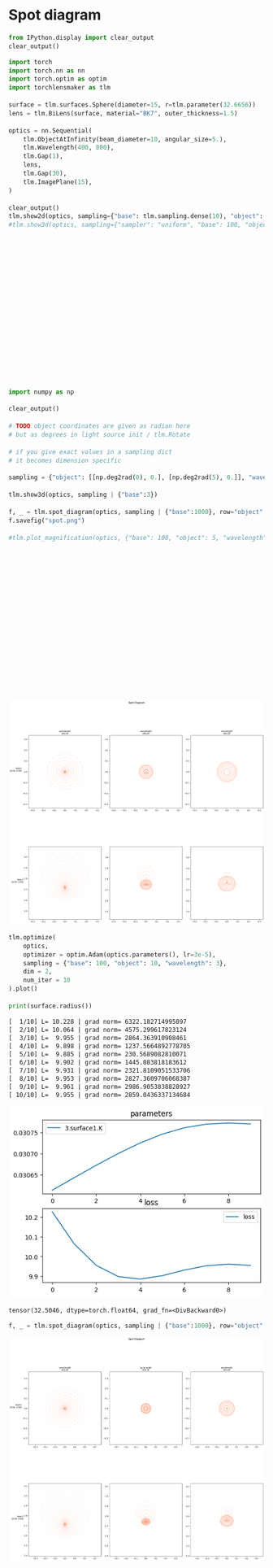 # Spot diagram


```python
from IPython.display import clear_output
clear_output()
```


```python
import torch
import torch.nn as nn
import torch.optim as optim
import torchlensmaker as tlm

surface = tlm.surfaces.Sphere(diameter=15, r=tlm.parameter(32.6656))
lens = tlm.BiLens(surface, material="BK7", outer_thickness=1.5)

optics = nn.Sequential(
    tlm.ObjectAtInfinity(beam_diameter=10, angular_size=5.),
    tlm.Wavelength(400, 800),
    tlm.Gap(1),
    lens,
    tlm.Gap(30),
    tlm.ImagePlane(15),
)

clear_output()
tlm.show2d(optics, sampling={"base": tlm.sampling.dense(10), "object": tlm.sampling.dense(3), "wavelength": 3})
#tlm.show3d(optics, sampling={"sampler": "uniform", "base": 100, "object": 5}, end=100)
```


<div data-jp-suppress-context-menu id='tlmviewer-2f3a5958' class='tlmviewer' style='width: 100%; aspect-ratio: 16 / 9;'></div><script type='module'>async function importtlm() {
    try {
        return await import("/tlmviewer.js");
    } catch (error) {
        console.log("error", error);
        return await import("/files/test_notebooks/tlmviewer.js");
    }
}

const module = await importtlm();
const tlmviewer = module.tlmviewer;

const data = '{"mode": "2D", "camera": "XY", "data": [{"type": "surfaces", "data": [{"matrix": [[1.0, 0.0, 1.0], [0.0, 1.0, 0.0], [0.0, 0.0, 1.0]], "samples": [[0.87265587, 7.50000572], [0.85519218, 7.42558718], [0.83790207, 7.3511281], [0.82078552, 7.27662849], [0.80384636, 7.20208931], [0.78707886, 7.12751055], [0.77048874, 7.05289316], [0.75407219, 6.97823715], [0.73782921, 6.90354252], [0.72176361, 6.82880974], [0.70586967, 6.75404024], [0.69015312, 6.67923403], [0.67461205, 6.60439825], [0.65924454, 6.5295186], [0.6440506, 6.45460367], [0.62903595, 6.37965298], [0.61419296, 6.30466747], [0.59952927, 6.22964716], [0.58503723, 6.15459347], [0.57072449, 6.07950544], [0.5565834, 6.00438452], [0.54262161, 5.92923021], [0.5288353, 5.85404396], [0.51522446, 5.77882528], [0.50178909, 5.70357513], [0.48853302, 5.62830162], [0.47545242, 5.55298948], [0.46254349, 5.47764635], [0.44981384, 5.40227413], [0.43725967, 5.32687235], [0.4248848, 5.25144053], [0.41268158, 5.17598057], [0.40066147, 5.100492], [0.38881302, 5.02497578], [0.37714386, 4.9494319], [0.36565018, 4.87386036], [0.35433197, 4.79826307], [0.34319305, 4.72263861], [0.33222961, 4.64698935], [0.32144165, 4.57131386], [0.31083298, 4.49562168], [0.30040359, 4.4198966], [0.29014969, 4.34414721], [0.28007507, 4.26837444], [0.27017212, 4.19257832], [0.26045227, 4.11675882], [0.25090408, 4.04091692], [0.241539, 3.96505308], [0.2323494, 3.88916731], [0.22333527, 3.81326056], [0.21450043, 3.73733282], [0.20584488, 3.66138434], [0.19736481, 3.58541608], [0.18906403, 3.50943589], [0.18094254, 3.43342876], [0.17299652, 3.3574028], [0.1652298, 3.28135848], [0.15763855, 3.20529604], [0.15022659, 3.12921619], [0.14299393, 3.05311918], [0.13594055, 2.97700524], [0.12906265, 2.90087533], [0.12236404, 2.82472944], [0.11584091, 2.74856806], [0.10949707, 2.67239165], [0.10333252, 2.59620047], [0.09734726, 2.52000308], [0.09154129, 2.443784], [0.0859108, 2.36755157], [0.08045959, 2.29130602], [0.07518768, 2.21504807], [0.07009125, 2.13877797], [0.06517792, 2.06249619], [0.06044006, 1.98620296], [0.0558815, 1.909899], [0.05150223, 1.83358455], [0.04730225, 1.75725996], [0.04327774, 1.68092597], [0.03943253, 1.60458267], [0.03577042, 1.5282383], [0.03227997, 1.45187783], [0.02897263, 1.37550938], [0.02584457, 1.29913342], [0.022892, 1.22275031], [0.02011871, 1.14636064], [0.01752853, 1.06996453], [0.01511383, 0.99356264], [0.01287842, 0.91715527], [0.0108223, 0.84074295], [0.00894165, 0.76432592], [0.00724411, 0.68790478], [0.00572586, 0.61147988], [0.00438309, 0.53505158], [0.0032196, 0.45862818], [0.00223541, 0.38219443], [0.00143051, 0.30575863], [0.0008049, 0.22932117], [0.00035858, 0.15288243], [8.774e-05, 0.07644285], [0.0, -2.86e-06], [8.774e-05, -0.07644285], [0.00035858, -0.15288243], [0.0008049, -0.22932117], [0.00143051, -0.30575863], [0.00223541, -0.38219443], [0.0032196, -0.45862818], [0.00438309, -0.53505158], [0.00572586, -0.61147988], [0.00724411, -0.68790478], [0.00894165, -0.76432592], [0.0108223, -0.84074295], [0.01287842, -0.91715527], [0.01511383, -0.99356264], [0.01752853, -1.06996453], [0.02011871, -1.14636064], [0.022892, -1.22275031], [0.02584457, -1.29913342], [0.02897263, -1.37550938], [0.03227997, -1.45187783], [0.03577042, -1.5282383], [0.03943253, -1.60458267], [0.04327774, -1.68092597], [0.04730225, -1.75725996], [0.05150223, -1.83358455], [0.0558815, -1.909899], [0.06044006, -1.98620296], [0.06517792, -2.06249619], [0.07009125, -2.13877797], [0.07518768, -2.21504807], [0.08045959, -2.29130602], [0.0859108, -2.36755157], [0.09154129, -2.443784], [0.09734726, -2.52000308], [0.10333252, -2.59620047], [0.10949707, -2.67239165], [0.11584091, -2.74856806], [0.12236404, -2.82472944], [0.12906265, -2.90087533], [0.13594055, -2.97700524], [0.14299393, -3.05311918], [0.15022659, -3.12921619], [0.15763855, -3.20529604], [0.1652298, -3.28135848], [0.17299652, -3.3574028], [0.18094254, -3.43342876], [0.18906403, -3.50943589], [0.19736481, -3.58541608], [0.20584488, -3.66138434], [0.21450043, -3.73733282], [0.22333527, -3.81326056], [0.2323494, -3.88916731], [0.241539, -3.96505308], [0.25090408, -4.04091692], [0.26045227, -4.11675882], [0.27017212, -4.19257832], [0.28007507, -4.26837444], [0.29014969, -4.34414721], [0.30040359, -4.4198966], [0.31083298, -4.49562168], [0.32144165, -4.57131386], [0.33222961, -4.64698935], [0.34319305, -4.72263861], [0.35433197, -4.79826307], [0.36565018, -4.87386036], [0.37714386, -4.9494319], [0.38881302, -5.02497578], [0.40066147, -5.100492], [0.41268158, -5.17598057], [0.4248848, -5.25144053], [0.43725967, -5.32687235], [0.44981384, -5.40227413], [0.46254349, -5.47764635], [0.47545242, -5.55298948], [0.48853302, -5.62830162], [0.50178909, -5.70357513], [0.51522446, -5.77882528], [0.5288353, -5.85404396], [0.54262161, -5.92923021], [0.5565834, -6.00438452], [0.57072449, -6.07950544], [0.58503723, -6.15459347], [0.59952927, -6.22964716], [0.61419296, -6.30466747], [0.62903595, -6.37965298], [0.6440506, -6.45460367], [0.65924454, -6.5295186], [0.67461205, -6.60439825], [0.69015312, -6.67923403], [0.70586967, -6.75404024], [0.72176361, -6.82880974], [0.73782921, -6.90354252], [0.75407219, -6.97823715], [0.77048874, -7.05289316], [0.78707886, -7.12751055], [0.80384636, -7.20208931], [0.82078552, -7.27662849], [0.83790207, -7.3511281], [0.85519218, -7.42558718], [0.87265587, -7.50000572]]}]}, {"type": "surfaces", "data": [{"matrix": [[-1.0, 0.0, 4.24530775], [0.0, -1.0, 0.0], [0.0, 0.0, 1.0]], "samples": [[0.87265587, 7.50000572], [0.85519218, 7.42558718], [0.83790207, 7.3511281], [0.82078552, 7.27662849], [0.80384636, 7.20208931], [0.78707886, 7.12751055], [0.77048874, 7.05289316], [0.75407219, 6.97823715], [0.73782921, 6.90354252], [0.72176361, 6.82880974], [0.70586967, 6.75404024], [0.69015312, 6.67923403], [0.67461205, 6.60439825], [0.65924454, 6.5295186], [0.6440506, 6.45460367], [0.62903595, 6.37965298], [0.61419296, 6.30466747], [0.59952927, 6.22964716], [0.58503723, 6.15459347], [0.57072449, 6.07950544], [0.5565834, 6.00438452], [0.54262161, 5.92923021], [0.5288353, 5.85404396], [0.51522446, 5.77882528], [0.50178909, 5.70357513], [0.48853302, 5.62830162], [0.47545242, 5.55298948], [0.46254349, 5.47764635], [0.44981384, 5.40227413], [0.43725967, 5.32687235], [0.4248848, 5.25144053], [0.41268158, 5.17598057], [0.40066147, 5.100492], [0.38881302, 5.02497578], [0.37714386, 4.9494319], [0.36565018, 4.87386036], [0.35433197, 4.79826307], [0.34319305, 4.72263861], [0.33222961, 4.64698935], [0.32144165, 4.57131386], [0.31083298, 4.49562168], [0.30040359, 4.4198966], [0.29014969, 4.34414721], [0.28007507, 4.26837444], [0.27017212, 4.19257832], [0.26045227, 4.11675882], [0.25090408, 4.04091692], [0.241539, 3.96505308], [0.2323494, 3.88916731], [0.22333527, 3.81326056], [0.21450043, 3.73733282], [0.20584488, 3.66138434], [0.19736481, 3.58541608], [0.18906403, 3.50943589], [0.18094254, 3.43342876], [0.17299652, 3.3574028], [0.1652298, 3.28135848], [0.15763855, 3.20529604], [0.15022659, 3.12921619], [0.14299393, 3.05311918], [0.13594055, 2.97700524], [0.12906265, 2.90087533], [0.12236404, 2.82472944], [0.11584091, 2.74856806], [0.10949707, 2.67239165], [0.10333252, 2.59620047], [0.09734726, 2.52000308], [0.09154129, 2.443784], [0.0859108, 2.36755157], [0.08045959, 2.29130602], [0.07518768, 2.21504807], [0.07009125, 2.13877797], [0.06517792, 2.06249619], [0.06044006, 1.98620296], [0.0558815, 1.909899], [0.05150223, 1.83358455], [0.04730225, 1.75725996], [0.04327774, 1.68092597], [0.03943253, 1.60458267], [0.03577042, 1.5282383], [0.03227997, 1.45187783], [0.02897263, 1.37550938], [0.02584457, 1.29913342], [0.022892, 1.22275031], [0.02011871, 1.14636064], [0.01752853, 1.06996453], [0.01511383, 0.99356264], [0.01287842, 0.91715527], [0.0108223, 0.84074295], [0.00894165, 0.76432592], [0.00724411, 0.68790478], [0.00572586, 0.61147988], [0.00438309, 0.53505158], [0.0032196, 0.45862818], [0.00223541, 0.38219443], [0.00143051, 0.30575863], [0.0008049, 0.22932117], [0.00035858, 0.15288243], [8.774e-05, 0.07644285], [0.0, -2.86e-06], [8.774e-05, -0.07644285], [0.00035858, -0.15288243], [0.0008049, -0.22932117], [0.00143051, -0.30575863], [0.00223541, -0.38219443], [0.0032196, -0.45862818], [0.00438309, -0.53505158], [0.00572586, -0.61147988], [0.00724411, -0.68790478], [0.00894165, -0.76432592], [0.0108223, -0.84074295], [0.01287842, -0.91715527], [0.01511383, -0.99356264], [0.01752853, -1.06996453], [0.02011871, -1.14636064], [0.022892, -1.22275031], [0.02584457, -1.29913342], [0.02897263, -1.37550938], [0.03227997, -1.45187783], [0.03577042, -1.5282383], [0.03943253, -1.60458267], [0.04327774, -1.68092597], [0.04730225, -1.75725996], [0.05150223, -1.83358455], [0.0558815, -1.909899], [0.06044006, -1.98620296], [0.06517792, -2.06249619], [0.07009125, -2.13877797], [0.07518768, -2.21504807], [0.08045959, -2.29130602], [0.0859108, -2.36755157], [0.09154129, -2.443784], [0.09734726, -2.52000308], [0.10333252, -2.59620047], [0.10949707, -2.67239165], [0.11584091, -2.74856806], [0.12236404, -2.82472944], [0.12906265, -2.90087533], [0.13594055, -2.97700524], [0.14299393, -3.05311918], [0.15022659, -3.12921619], [0.15763855, -3.20529604], [0.1652298, -3.28135848], [0.17299652, -3.3574028], [0.18094254, -3.43342876], [0.18906403, -3.50943589], [0.19736481, -3.58541608], [0.20584488, -3.66138434], [0.21450043, -3.73733282], [0.22333527, -3.81326056], [0.2323494, -3.88916731], [0.241539, -3.96505308], [0.25090408, -4.04091692], [0.26045227, -4.11675882], [0.27017212, -4.19257832], [0.28007507, -4.26837444], [0.29014969, -4.34414721], [0.30040359, -4.4198966], [0.31083298, -4.49562168], [0.32144165, -4.57131386], [0.33222961, -4.64698935], [0.34319305, -4.72263861], [0.35433197, -4.79826307], [0.36565018, -4.87386036], [0.37714386, -4.9494319], [0.38881302, -5.02497578], [0.40066147, -5.100492], [0.41268158, -5.17598057], [0.4248848, -5.25144053], [0.43725967, -5.32687235], [0.44981384, -5.40227413], [0.46254349, -5.47764635], [0.47545242, -5.55298948], [0.48853302, -5.62830162], [0.50178909, -5.70357513], [0.51522446, -5.77882528], [0.5288353, -5.85404396], [0.54262161, -5.92923021], [0.5565834, -6.00438452], [0.57072449, -6.07950544], [0.58503723, -6.15459347], [0.59952927, -6.22964716], [0.61419296, -6.30466747], [0.62903595, -6.37965298], [0.6440506, -6.45460367], [0.65924454, -6.5295186], [0.67461205, -6.60439825], [0.69015312, -6.67923403], [0.70586967, -6.75404024], [0.72176361, -6.82880974], [0.73782921, -6.90354252], [0.75407219, -6.97823715], [0.77048874, -7.05289316], [0.78707886, -7.12751055], [0.80384636, -7.20208931], [0.82078552, -7.27662849], [0.83790207, -7.3511281], [0.85519218, -7.42558718], [0.87265587, -7.50000572]]}]}, {"type": "surfaces", "data": [{"matrix": [[1.0, 0.0, 34.24530775], [0.0, 1.0, 0.0], [0.0, 0.0, 1.0]], "samples": [[0.0, -7.5], [0.0, -7.4242425], [0.0, -7.34848499], [0.0, -7.27272749], [0.0, -7.19696951], [0.0, -7.12121201], [0.0, -7.0454545], [0.0, -6.969697], [0.0, -6.8939395], [0.0, -6.81818199], [0.0, -6.74242401], [0.0, -6.66666651], [0.0, -6.590909], [0.0, -6.5151515], [0.0, -6.439394], [0.0, -6.36363649], [0.0, -6.28787899], [0.0, -6.21212101], [0.0, -6.13636351], [0.0, -6.060606], [0.0, -5.9848485], [0.0, -5.909091], [0.0, -5.83333349], [0.0, -5.75757551], [0.0, -5.68181801], [0.0, -5.6060605], [0.0, -5.530303], [0.0, -5.4545455], [0.0, -5.37878799], [0.0, -5.30303001], [0.0, -5.22727251], [0.0, -5.15151501], [0.0, -5.0757575], [0.0, -5.0], [0.0, -4.9242425], [0.0, -4.84848499], [0.0, -4.77272701], [0.0, -4.69696951], [0.0, -4.62121201], [0.0, -4.5454545], [0.0, -4.469697], [0.0, -4.3939395], [0.0, -4.31818151], [0.0, -4.24242401], [0.0, -4.16666651], [0.0, -4.090909], [0.0, -4.0151515], [0.0, -3.93939376], [0.0, -3.86363626], [0.0, -3.78787875], [0.0, -3.71212125], [0.0, -3.63636374], [0.0, -3.56060624], [0.0, -3.4848485], [0.0, -3.409091], [0.0, -3.33333349], [0.0, -3.25757575], [0.0, -3.18181825], [0.0, -3.10606074], [0.0, -3.030303], [0.0, -2.9545455], [0.0, -2.87878799], [0.0, -2.80303049], [0.0, -2.72727275], [0.0, -2.65151525], [0.0, -2.57575774], [0.0, -2.5], [0.0, -2.4242425], [0.0, -2.34848499], [0.0, -2.27272725], [0.0, -2.19696975], [0.0, -2.12121224], [0.0, -2.0454545], [0.0, -1.969697], [0.0, -1.8939395], [0.0, -1.81818187], [0.0, -1.74242425], [0.0, -1.66666675], [0.0, -1.59090912], [0.0, -1.5151515], [0.0, -1.439394], [0.0, -1.36363637], [0.0, -1.28787887], [0.0, -1.21212125], [0.0, -1.13636363], [0.0, -1.06060612], [0.0, -0.9848485], [0.0, -0.90909094], [0.0, -0.83333337], [0.0, -0.75757575], [0.0, -0.68181819], [0.0, -0.60606062], [0.0, -0.53030306], [0.0, -0.45454547], [0.0, -0.37878788], [0.0, -0.30303031], [0.0, -0.22727273], [0.0, -0.15151516], [0.0, -0.07575758], [0.0, 0.0], [0.0, 0.07575758], [0.0, 0.15151516], [0.0, 0.22727273], [0.0, 0.30303031], [0.0, 0.37878788], [0.0, 0.45454547], [0.0, 0.53030306], [0.0, 0.60606062], [0.0, 0.68181819], [0.0, 0.75757575], [0.0, 0.83333337], [0.0, 0.90909094], [0.0, 0.9848485], [0.0, 1.06060612], [0.0, 1.13636363], [0.0, 1.21212125], [0.0, 1.28787887], [0.0, 1.36363637], [0.0, 1.439394], [0.0, 1.5151515], [0.0, 1.59090912], [0.0, 1.66666675], [0.0, 1.74242425], [0.0, 1.81818187], [0.0, 1.8939395], [0.0, 1.969697], [0.0, 2.0454545], [0.0, 2.12121224], [0.0, 2.19696975], [0.0, 2.27272725], [0.0, 2.34848499], [0.0, 2.4242425], [0.0, 2.5], [0.0, 2.57575774], [0.0, 2.65151525], [0.0, 2.72727275], [0.0, 2.80303049], [0.0, 2.87878799], [0.0, 2.9545455], [0.0, 3.030303], [0.0, 3.10606074], [0.0, 3.18181825], [0.0, 3.25757575], [0.0, 3.33333349], [0.0, 3.409091], [0.0, 3.4848485], [0.0, 3.56060624], [0.0, 3.63636374], [0.0, 3.71212125], [0.0, 3.78787875], [0.0, 3.86363626], [0.0, 3.93939376], [0.0, 4.0151515], [0.0, 4.090909], [0.0, 4.16666651], [0.0, 4.24242401], [0.0, 4.31818151], [0.0, 4.3939395], [0.0, 4.469697], [0.0, 4.5454545], [0.0, 4.62121201], [0.0, 4.69696951], [0.0, 4.77272701], [0.0, 4.84848499], [0.0, 4.9242425], [0.0, 5.0], [0.0, 5.0757575], [0.0, 5.15151501], [0.0, 5.22727251], [0.0, 5.30303001], [0.0, 5.37878799], [0.0, 5.4545455], [0.0, 5.530303], [0.0, 5.6060605], [0.0, 5.68181801], [0.0, 5.75757551], [0.0, 5.83333349], [0.0, 5.909091], [0.0, 5.9848485], [0.0, 6.060606], [0.0, 6.13636351], [0.0, 6.21212101], [0.0, 6.28787899], [0.0, 6.36363649], [0.0, 6.439394], [0.0, 6.5151515], [0.0, 6.590909], [0.0, 6.66666651], [0.0, 6.74242401], [0.0, 6.81818199], [0.0, 6.8939395], [0.0, 6.969697], [0.0, 7.0454545], [0.0, 7.12121201], [0.0, 7.19696951], [0.0, 7.27272749], [0.0, 7.34848499], [0.0, 7.4242425], [0.0, 7.5]]}]}, {"type": "rays", "points": [[0.0, -5.0, 1.39442248, -5.0608818], [0.0, -5.0, 1.39442248, -5.0608818], [0.0, -5.0, 1.39442248, -5.0608818], [0.0, -5.0, 1.3849336, -5.0], [0.0, -5.0, 1.3849336, -5.0], [0.0, -5.0, 1.3849336, -5.0], [0.0, -5.0, 1.37568743, -4.93993619], [0.0, -5.0, 1.37568743, -4.93993619], [0.0, -5.0, 1.37568743, -4.93993619], [0.0, -3.88888889, 1.23884643, -3.94297809], [0.0, -3.88888889, 1.23884643, -3.94297809], [0.0, -3.88888889, 1.23884643, -3.94297809], [0.0, -3.88888889, 1.23231514, -3.88888889], [0.0, -3.88888889, 1.23231514, -3.88888889], [0.0, -3.88888889, 1.23231514, -3.88888889], [0.0, -3.88888889, 1.22594197, -3.83536311], [0.0, -3.88888889, 1.22594197, -3.83536311], [0.0, -3.88888889, 1.22594197, -3.83536311], [0.0, -2.77777778, 1.12254103, -2.82678898], [0.0, -2.77777778, 1.12254103, -2.82678898], [0.0, -2.77777778, 1.12254103, -2.82678898], [0.0, -2.77777778, 1.11832094, -2.77777778], [0.0, -2.77777778, 1.11832094, -2.77777778], [0.0, -2.77777778, 1.11832094, -2.77777778], [0.0, -2.77777778, 1.11420571, -2.72913051], [0.0, -2.77777778, 1.11420571, -2.72913051], [0.0, -2.77777778, 1.11420571, -2.72913051], [0.0, -1.66666667, 1.04490884, -1.71228837], [0.0, -1.66666667, 1.04490884, -1.71228837], [0.0, -1.66666667, 1.04490884, -1.71228837], [0.0, -1.66666667, 1.0425461, -1.66666667], [0.0, -1.66666667, 1.0425461, -1.66666667], [0.0, -1.66666667, 1.0425461, -1.66666667], [0.0, -1.66666667, 1.04025743, -1.62124805], [0.0, -1.66666667, 1.04025743, -1.62124805], [0.0, -1.66666667, 1.04025743, -1.62124805], [0.0, -0.55555556, 1.00550087, -0.59945667], [0.0, -0.55555556, 1.00550087, -0.59945667], [0.0, -0.55555556, 1.00550087, -0.59945667], [0.0, -0.55555556, 1.00472461, -0.55555556], [0.0, -0.55555556, 1.00472461, -0.55555556], [0.0, -0.55555556, 1.00472461, -0.55555556], [0.0, -0.55555556, 1.00400839, -0.5117196], [0.0, -0.55555556, 1.00400839, -0.5117196], [0.0, -0.55555556, 1.00400839, -0.5117196], [0.0, 0.55555556, 1.00400839, 0.5117196], [0.0, 0.55555556, 1.00400839, 0.5117196], [0.0, 0.55555556, 1.00400839, 0.5117196], [0.0, 0.55555556, 1.00472461, 0.55555556], [0.0, 0.55555556, 1.00472461, 0.55555556], [0.0, 0.55555556, 1.00472461, 0.55555556], [0.0, 0.55555556, 1.00550087, 0.59945667], [0.0, 0.55555556, 1.00550087, 0.59945667], [0.0, 0.55555556, 1.00550087, 0.59945667], [0.0, 1.66666667, 1.04025743, 1.62124805], [0.0, 1.66666667, 1.04025743, 1.62124805], [0.0, 1.66666667, 1.04025743, 1.62124805], [0.0, 1.66666667, 1.0425461, 1.66666667], [0.0, 1.66666667, 1.0425461, 1.66666667], [0.0, 1.66666667, 1.0425461, 1.66666667], [0.0, 1.66666667, 1.04490884, 1.71228837], [0.0, 1.66666667, 1.04490884, 1.71228837], [0.0, 1.66666667, 1.04490884, 1.71228837], [0.0, 2.77777778, 1.11420571, 2.72913051], [0.0, 2.77777778, 1.11420571, 2.72913051], [0.0, 2.77777778, 1.11420571, 2.72913051], [0.0, 2.77777778, 1.11832094, 2.77777778], [0.0, 2.77777778, 1.11832094, 2.77777778], [0.0, 2.77777778, 1.11832094, 2.77777778], [0.0, 2.77777778, 1.12254103, 2.82678898], [0.0, 2.77777778, 1.12254103, 2.82678898], [0.0, 2.77777778, 1.12254103, 2.82678898], [0.0, 3.88888889, 1.22594197, 3.83536311], [0.0, 3.88888889, 1.22594197, 3.83536311], [0.0, 3.88888889, 1.22594197, 3.83536311], [0.0, 3.88888889, 1.23231514, 3.88888889], [0.0, 3.88888889, 1.23231514, 3.88888889], [0.0, 3.88888889, 1.23231514, 3.88888889], [0.0, 3.88888889, 1.23884643, 3.94297809], [0.0, 3.88888889, 1.23884643, 3.94297809], [0.0, 3.88888889, 1.23884643, 3.94297809], [0.0, 5.0, 1.37568743, 4.93993619], [0.0, 5.0, 1.37568743, 4.93993619], [0.0, 5.0, 1.37568743, 4.93993619], [0.0, 5.0, 1.3849336, 5.0], [0.0, 5.0, 1.3849336, 5.0], [0.0, 5.0, 1.3849336, 5.0], [0.0, 5.0, 1.39442248, 5.0608818], [0.0, 5.0, 1.39442248, 5.0608818], [0.0, 5.0, 1.39442248, 5.0608818]], "color": "#ffa724", "variables": {"base": [[-5.0], [-5.0], [-5.0], [-5.0], [-5.0], [-5.0], [-5.0], [-5.0], [-5.0], [-3.88888889], [-3.88888889], [-3.88888889], [-3.88888889], [-3.88888889], [-3.88888889], [-3.88888889], [-3.88888889], [-3.88888889], [-2.77777778], [-2.77777778], [-2.77777778], [-2.77777778], [-2.77777778], [-2.77777778], [-2.77777778], [-2.77777778], [-2.77777778], [-1.66666667], [-1.66666667], [-1.66666667], [-1.66666667], [-1.66666667], [-1.66666667], [-1.66666667], [-1.66666667], [-1.66666667], [-0.55555556], [-0.55555556], [-0.55555556], [-0.55555556], [-0.55555556], [-0.55555556], [-0.55555556], [-0.55555556], [-0.55555556], [0.55555556], [0.55555556], [0.55555556], [0.55555556], [0.55555556], [0.55555556], [0.55555556], [0.55555556], [0.55555556], [1.66666667], [1.66666667], [1.66666667], [1.66666667], [1.66666667], [1.66666667], [1.66666667], [1.66666667], [1.66666667], [2.77777778], [2.77777778], [2.77777778], [2.77777778], [2.77777778], [2.77777778], [2.77777778], [2.77777778], [2.77777778], [3.88888889], [3.88888889], [3.88888889], [3.88888889], [3.88888889], [3.88888889], [3.88888889], [3.88888889], [3.88888889], [5.0], [5.0], [5.0], [5.0], [5.0], [5.0], [5.0], [5.0], [5.0]], "object": [[-0.04363323], [-0.04363323], [-0.04363323], [0.0], [0.0], [0.0], [0.04363323], [0.04363323], [0.04363323], [-0.04363323], [-0.04363323], [-0.04363323], [0.0], [0.0], [0.0], [0.04363323], [0.04363323], [0.04363323], [-0.04363323], [-0.04363323], [-0.04363323], [0.0], [0.0], [0.0], [0.04363323], [0.04363323], [0.04363323], [-0.04363323], [-0.04363323], [-0.04363323], [0.0], [0.0], [0.0], [0.04363323], [0.04363323], [0.04363323], [-0.04363323], [-0.04363323], [-0.04363323], [0.0], [0.0], [0.0], [0.04363323], [0.04363323], [0.04363323], [-0.04363323], [-0.04363323], [-0.04363323], [0.0], [0.0], [0.0], [0.04363323], [0.04363323], [0.04363323], [-0.04363323], [-0.04363323], [-0.04363323], [0.0], [0.0], [0.0], [0.04363323], [0.04363323], [0.04363323], [-0.04363323], [-0.04363323], [-0.04363323], [0.0], [0.0], [0.0], [0.04363323], [0.04363323], [0.04363323], [-0.04363323], [-0.04363323], [-0.04363323], [0.0], [0.0], [0.0], [0.04363323], [0.04363323], [0.04363323], [-0.04363323], [-0.04363323], [-0.04363323], [0.0], [0.0], [0.0], [0.04363323], [0.04363323], [0.04363323]], "wavelength": [400.0, 600.0, 800.0, 400.0, 600.0, 800.0, 400.0, 600.0, 800.0, 400.0, 600.0, 800.0, 400.0, 600.0, 800.0, 400.0, 600.0, 800.0, 400.0, 600.0, 800.0, 400.0, 600.0, 800.0, 400.0, 600.0, 800.0, 400.0, 600.0, 800.0, 400.0, 600.0, 800.0, 400.0, 600.0, 800.0, 400.0, 600.0, 800.0, 400.0, 600.0, 800.0, 400.0, 600.0, 800.0, 400.0, 600.0, 800.0, 400.0, 600.0, 800.0, 400.0, 600.0, 800.0, 400.0, 600.0, 800.0, 400.0, 600.0, 800.0, 400.0, 600.0, 800.0, 400.0, 600.0, 800.0, 400.0, 600.0, 800.0, 400.0, 600.0, 800.0, 400.0, 600.0, 800.0, 400.0, 600.0, 800.0, 400.0, 600.0, 800.0, 400.0, 600.0, 800.0, 400.0, 600.0, 800.0, 400.0, 600.0, 800.0]}, "domain": {"base": [-5.0, 5.0], "object": [-0.04363323, 0.04363323], "wavelength": [400.0, 800.0]}, "layers": [1]}, {"type": "rays", "points": [[1.39442248, -5.0608818, 3.86084077, -4.99698648], [1.39442248, -5.0608818, 3.86035965, -5.00009361], [1.39442248, -5.0608818, 3.86018902, -5.00119506], [1.3849336, -5.0, 3.88078865, -4.86637402], [1.3849336, -5.0, 3.88042108, -4.8688132], [1.3849336, -5.0, 3.88029073, -4.86967786], [1.37568743, -4.93993619, 3.90038636, -4.73446488], [1.37568743, -4.93993619, 3.90013006, -4.73621418], [1.37568743, -4.93993619, 3.90003919, -4.7368343], [1.23884643, -3.94297809, 4.01105976, -3.90497508], [1.23884643, -3.94297809, 4.01071323, -3.90785195], [1.23884643, -3.94297809, 4.01059032, -3.90887186], [1.23231514, -3.88888889, 4.02668413, -3.77294934], [1.23231514, -3.88888889, 4.02643864, -3.77505997], [1.23231514, -3.88888889, 4.02635158, -3.77580822], [1.22594197, -3.83536311, 4.0418859, -3.63983699], [1.22594197, -3.83536311, 4.04173704, -3.64116434], [1.22594197, -3.83536311, 4.04168425, -3.64163491], [1.12254103, -2.82678898, 4.12319866, -2.82181194], [1.12254103, -2.82678898, 4.12298536, -2.82427086], [1.12254103, -2.82678898, 4.12290969, -2.82514265], [1.11832094, -2.77777778, 4.13447202, -2.68863289], [1.11832094, -2.77777778, 4.13433821, -2.69025253], [1.11832094, -2.77777778, 4.13429076, -2.69082675], [1.11420571, -2.72913051, 4.14526089, -2.55463731], [1.11420571, -2.72913051, 4.14520062, -2.55540551], [1.11420571, -2.72913051, 4.14517925, -2.55567787], [1.04490884, -1.71228837, 4.19868112, -1.74470611], [1.04490884, -1.71228837, 4.19857922, -1.74661026], [1.04490884, -1.71228837, 4.19854306, -1.74728539], [1.0425461, -1.66666667, 4.20557397, -1.61067581], [1.0425461, -1.66666667, 4.2055238, -1.61169177], [1.0425461, -1.66666667, 4.205506, -1.61205198], [1.04025743, -1.62124805, 4.21193774, -1.47613985], [1.04025743, -1.62124805, 4.21193229, -1.47626032], [1.04025743, -1.62124805, 4.21193036, -1.47630304], [1.00550087, -0.59945667, 4.23841478, -0.67102784], [1.00550087, -0.59945667, 4.23838887, -0.67228749], [1.00550087, -0.59945667, 4.23837968, -0.67273411], [1.00472461, -0.55555556, 4.24090208, -0.53647742], [1.00472461, -0.55555556, 4.2408964, -0.53682337], [1.00472461, -0.55555556, 4.24089438, -0.53694603], [1.00400839, -0.5117196, 4.24283705, -0.40175585], [1.00400839, -0.5117196, 4.24284406, -0.40118568], [1.00400839, -0.5117196, 4.24284654, -0.40098352], [1.00400839, 0.5117196, 4.24283705, 0.40175585], [1.00400839, 0.5117196, 4.24284406, 0.40118568], [1.00400839, 0.5117196, 4.24284654, 0.40098352], [1.00472461, 0.55555556, 4.24090208, 0.53647742], [1.00472461, 0.55555556, 4.2408964, 0.53682337], [1.00472461, 0.55555556, 4.24089438, 0.53694603], [1.00550087, 0.59945667, 4.23841478, 0.67102784], [1.00550087, 0.59945667, 4.23838887, 0.67228749], [1.00550087, 0.59945667, 4.23837968, 0.67273411], [1.04025743, 1.62124805, 4.21193774, 1.47613985], [1.04025743, 1.62124805, 4.21193229, 1.47626032], [1.04025743, 1.62124805, 4.21193036, 1.47630304], [1.0425461, 1.66666667, 4.20557397, 1.61067581], [1.0425461, 1.66666667, 4.2055238, 1.61169177], [1.0425461, 1.66666667, 4.205506, 1.61205198], [1.04490884, 1.71228837, 4.19868112, 1.74470611], [1.04490884, 1.71228837, 4.19857922, 1.74661026], [1.04490884, 1.71228837, 4.19854306, 1.74728539], [1.11420571, 2.72913051, 4.14526089, 2.55463731], [1.11420571, 2.72913051, 4.14520062, 2.55540551], [1.11420571, 2.72913051, 4.14517925, 2.55567787], [1.11832094, 2.77777778, 4.13447202, 2.68863289], [1.11832094, 2.77777778, 4.13433821, 2.69025253], [1.11832094, 2.77777778, 4.13429076, 2.69082675], [1.12254103, 2.82678898, 4.12319866, 2.82181194], [1.12254103, 2.82678898, 4.12298536, 2.82427086], [1.12254103, 2.82678898, 4.12290969, 2.82514265], [1.22594197, 3.83536311, 4.0418859, 3.63983699], [1.22594197, 3.83536311, 4.04173704, 3.64116434], [1.22594197, 3.83536311, 4.04168425, 3.64163491], [1.23231514, 3.88888889, 4.02668413, 3.77294934], [1.23231514, 3.88888889, 4.02643864, 3.77505997], [1.23231514, 3.88888889, 4.02635158, 3.77580822], [1.23884643, 3.94297809, 4.01105976, 3.90497508], [1.23884643, 3.94297809, 4.01071323, 3.90785195], [1.23884643, 3.94297809, 4.01059032, 3.90887186], [1.37568743, 4.93993619, 3.90038636, 4.73446488], [1.37568743, 4.93993619, 3.90013006, 4.73621418], [1.37568743, 4.93993619, 3.90003919, 4.7368343], [1.3849336, 5.0, 3.88078865, 4.86637402], [1.3849336, 5.0, 3.88042108, 4.8688132], [1.3849336, 5.0, 3.88029073, 4.86967786], [1.39442248, 5.0608818, 3.86084077, 4.99698648], [1.39442248, 5.0608818, 3.86035965, 5.00009361], [1.39442248, 5.0608818, 3.86018902, 5.00119506]], "color": "#ffa724", "variables": {"base": [[-5.0], [-5.0], [-5.0], [-5.0], [-5.0], [-5.0], [-5.0], [-5.0], [-5.0], [-3.88888889], [-3.88888889], [-3.88888889], [-3.88888889], [-3.88888889], [-3.88888889], [-3.88888889], [-3.88888889], [-3.88888889], [-2.77777778], [-2.77777778], [-2.77777778], [-2.77777778], [-2.77777778], [-2.77777778], [-2.77777778], [-2.77777778], [-2.77777778], [-1.66666667], [-1.66666667], [-1.66666667], [-1.66666667], [-1.66666667], [-1.66666667], [-1.66666667], [-1.66666667], [-1.66666667], [-0.55555556], [-0.55555556], [-0.55555556], [-0.55555556], [-0.55555556], [-0.55555556], [-0.55555556], [-0.55555556], [-0.55555556], [0.55555556], [0.55555556], [0.55555556], [0.55555556], [0.55555556], [0.55555556], [0.55555556], [0.55555556], [0.55555556], [1.66666667], [1.66666667], [1.66666667], [1.66666667], [1.66666667], [1.66666667], [1.66666667], [1.66666667], [1.66666667], [2.77777778], [2.77777778], [2.77777778], [2.77777778], [2.77777778], [2.77777778], [2.77777778], [2.77777778], [2.77777778], [3.88888889], [3.88888889], [3.88888889], [3.88888889], [3.88888889], [3.88888889], [3.88888889], [3.88888889], [3.88888889], [5.0], [5.0], [5.0], [5.0], [5.0], [5.0], [5.0], [5.0], [5.0]], "object": [[-0.04363323], [-0.04363323], [-0.04363323], [0.0], [0.0], [0.0], [0.04363323], [0.04363323], [0.04363323], [-0.04363323], [-0.04363323], [-0.04363323], [0.0], [0.0], [0.0], [0.04363323], [0.04363323], [0.04363323], [-0.04363323], [-0.04363323], [-0.04363323], [0.0], [0.0], [0.0], [0.04363323], [0.04363323], [0.04363323], [-0.04363323], [-0.04363323], [-0.04363323], [0.0], [0.0], [0.0], [0.04363323], [0.04363323], [0.04363323], [-0.04363323], [-0.04363323], [-0.04363323], [0.0], [0.0], [0.0], [0.04363323], [0.04363323], [0.04363323], [-0.04363323], [-0.04363323], [-0.04363323], [0.0], [0.0], [0.0], [0.04363323], [0.04363323], [0.04363323], [-0.04363323], [-0.04363323], [-0.04363323], [0.0], [0.0], [0.0], [0.04363323], [0.04363323], [0.04363323], [-0.04363323], [-0.04363323], [-0.04363323], [0.0], [0.0], [0.0], [0.04363323], [0.04363323], [0.04363323], [-0.04363323], [-0.04363323], [-0.04363323], [0.0], [0.0], [0.0], [0.04363323], [0.04363323], [0.04363323], [-0.04363323], [-0.04363323], [-0.04363323], [0.0], [0.0], [0.0], [0.04363323], [0.04363323], [0.04363323]], "wavelength": [400.0, 600.0, 800.0, 400.0, 600.0, 800.0, 400.0, 600.0, 800.0, 400.0, 600.0, 800.0, 400.0, 600.0, 800.0, 400.0, 600.0, 800.0, 400.0, 600.0, 800.0, 400.0, 600.0, 800.0, 400.0, 600.0, 800.0, 400.0, 600.0, 800.0, 400.0, 600.0, 800.0, 400.0, 600.0, 800.0, 400.0, 600.0, 800.0, 400.0, 600.0, 800.0, 400.0, 600.0, 800.0, 400.0, 600.0, 800.0, 400.0, 600.0, 800.0, 400.0, 600.0, 800.0, 400.0, 600.0, 800.0, 400.0, 600.0, 800.0, 400.0, 600.0, 800.0, 400.0, 600.0, 800.0, 400.0, 600.0, 800.0, 400.0, 600.0, 800.0, 400.0, 600.0, 800.0, 400.0, 600.0, 800.0, 400.0, 600.0, 800.0, 400.0, 600.0, 800.0, 400.0, 600.0, 800.0, 400.0, 600.0, 800.0]}, "domain": {"base": [-5.0, 5.0], "object": [-0.04363323, 0.04363323], "wavelength": [400.0, 800.0]}, "layers": [1]}, {"type": "rays", "points": [[3.86084077, -4.99698648, 34.24530775, -1.23617995], [3.86035965, -5.00009361, 34.24530775, -1.38089016], [3.86018902, -5.00119506, 34.24530775, -1.43149406], [3.88078865, -4.86637402, 34.24530775, 0.1637556], [3.88042108, -4.8688132, 34.24530775, 0.01940401], [3.88029073, -4.86967786, 34.24530775, -0.03104761], [3.90038636, -4.73446488, 34.24530775, 1.59506422], [3.90013006, -4.73621418, 34.24530775, 1.45023122], [3.90003919, -4.7368343, 34.24530775, 1.39963879], [4.01105976, -3.90497508, 34.24530775, -1.31754362], [4.01071323, -3.90785195, 34.24530775, -1.42768472], [4.01059032, -3.90887186, 34.24530775, -1.46623035], [4.02668413, -3.77294934, 34.24530775, 0.06195246], [4.02643864, -3.77505997, 34.24530775, -0.0466906], [4.02635158, -3.77580822, 34.24530775, -0.08469374], [4.0418859, -3.63983699, 34.24530775, 1.46470546], [4.04173704, -3.64116434, 34.24530775, 1.35697696], [4.04168425, -3.64163491, 34.24530775, 1.31931202], [4.12319866, -2.82181194, 34.24530775, -1.35510269], [4.12298536, -2.82427086, 34.24530775, -1.43314886], [4.12290969, -2.82514265, 34.24530775, -1.46047817], [4.13447202, -2.68863289, 34.24530775, 0.01093111], [4.13433821, -2.69025253, 34.24530775, -0.06486151], [4.13429076, -2.69082675, 34.24530775, -0.09138918], [4.14526089, -2.55463731, 34.24530775, 1.39301784], [4.14520062, -2.55540551, 34.24530775, 1.31909476], [4.14517925, -2.55567787, 34.24530775, 1.29323394], [4.19868112, -1.74470611, 34.24530775, -1.36485388], [4.19857922, -1.74661026, 34.24530775, -1.41234162], [4.19854306, -1.74728539, 34.24530775, -1.42897812], [4.20557397, -1.61067581, 34.24530775, -0.00631061], [4.2055238, -1.61169177, 34.24530775, -0.05109765], [4.205506, -1.61205198, 34.24530775, -0.06677911], [4.21193774, -1.47613985, 34.24530775, 1.36165456], [4.21193229, -1.47626032, 34.24530775, 1.31934975], [4.21193036, -1.47630304, 34.24530775, 1.30454651], [4.23841478, -0.67102784, 34.24530775, -1.36066371], [4.23838887, -0.67228749, 34.24530775, -1.37836204], [4.23837968, -0.67273411, 34.24530775, -1.38456766], [4.24090208, -0.53647742, 34.24530775, -0.00420454], [4.2408964, -0.53682337, 34.24530775, -0.01902213], [4.24089438, -0.53694603, 34.24530775, -0.02421121], [4.24283705, -0.40175585, 34.24530775, 1.35536156], [4.24284406, -0.40118568, 34.24530775, 1.34335377], [4.24284654, -0.40098352, 34.24530775, 1.33915628], [4.24283705, 0.40175585, 34.24530775, -1.35536156], [4.24284406, 0.40118568, 34.24530775, -1.34335377], [4.24284654, 0.40098352, 34.24530775, -1.33915628], [4.24090208, 0.53647742, 34.24530775, 0.00420454], [4.2408964, 0.53682337, 34.24530775, 0.01902213], [4.24089438, 0.53694603, 34.24530775, 0.02421121], [4.23841478, 0.67102784, 34.24530775, 1.36066371], [4.23838887, 0.67228749, 34.24530775, 1.37836204], [4.23837968, 0.67273411, 34.24530775, 1.38456766], [4.21193774, 1.47613985, 34.24530775, -1.36165456], [4.21193229, 1.47626032, 34.24530775, -1.31934975], [4.21193036, 1.47630304, 34.24530775, -1.30454651], [4.20557397, 1.61067581, 34.24530775, 0.00631061], [4.2055238, 1.61169177, 34.24530775, 0.05109765], [4.205506, 1.61205198, 34.24530775, 0.06677911], [4.19868112, 1.74470611, 34.24530775, 1.36485388], [4.19857922, 1.74661026, 34.24530775, 1.41234162], [4.19854306, 1.74728539, 34.24530775, 1.42897812], [4.14526089, 2.55463731, 34.24530775, -1.39301784], [4.14520062, 2.55540551, 34.24530775, -1.31909476], [4.14517925, 2.55567787, 34.24530775, -1.29323394], [4.13447202, 2.68863289, 34.24530775, -0.01093111], [4.13433821, 2.69025253, 34.24530775, 0.06486151], [4.13429076, 2.69082675, 34.24530775, 0.09138918], [4.12319866, 2.82181194, 34.24530775, 1.35510269], [4.12298536, 2.82427086, 34.24530775, 1.43314886], [4.12290969, 2.82514265, 34.24530775, 1.46047817], [4.0418859, 3.63983699, 34.24530775, -1.46470546], [4.04173704, 3.64116434, 34.24530775, -1.35697696], [4.04168425, 3.64163491, 34.24530775, -1.31931202], [4.02668413, 3.77294934, 34.24530775, -0.06195246], [4.02643864, 3.77505997, 34.24530775, 0.0466906], [4.02635158, 3.77580822, 34.24530775, 0.08469374], [4.01105976, 3.90497508, 34.24530775, 1.31754362], [4.01071323, 3.90785195, 34.24530775, 1.42768472], [4.01059032, 3.90887186, 34.24530775, 1.46623035], [3.90038636, 4.73446488, 34.24530775, -1.59506422], [3.90013006, 4.73621418, 34.24530775, -1.45023122], [3.90003919, 4.7368343, 34.24530775, -1.39963879], [3.88078865, 4.86637402, 34.24530775, -0.1637556], [3.88042108, 4.8688132, 34.24530775, -0.01940401], [3.88029073, 4.86967786, 34.24530775, 0.03104761], [3.86084077, 4.99698648, 34.24530775, 1.23617995], [3.86035965, 5.00009361, 34.24530775, 1.38089016], [3.86018902, 5.00119506, 34.24530775, 1.43149406]], "color": "#ffa724", "variables": {"base": [[-5.0], [-5.0], [-5.0], [-5.0], [-5.0], [-5.0], [-5.0], [-5.0], [-5.0], [-3.88888889], [-3.88888889], [-3.88888889], [-3.88888889], [-3.88888889], [-3.88888889], [-3.88888889], [-3.88888889], [-3.88888889], [-2.77777778], [-2.77777778], [-2.77777778], [-2.77777778], [-2.77777778], [-2.77777778], [-2.77777778], [-2.77777778], [-2.77777778], [-1.66666667], [-1.66666667], [-1.66666667], [-1.66666667], [-1.66666667], [-1.66666667], [-1.66666667], [-1.66666667], [-1.66666667], [-0.55555556], [-0.55555556], [-0.55555556], [-0.55555556], [-0.55555556], [-0.55555556], [-0.55555556], [-0.55555556], [-0.55555556], [0.55555556], [0.55555556], [0.55555556], [0.55555556], [0.55555556], [0.55555556], [0.55555556], [0.55555556], [0.55555556], [1.66666667], [1.66666667], [1.66666667], [1.66666667], [1.66666667], [1.66666667], [1.66666667], [1.66666667], [1.66666667], [2.77777778], [2.77777778], [2.77777778], [2.77777778], [2.77777778], [2.77777778], [2.77777778], [2.77777778], [2.77777778], [3.88888889], [3.88888889], [3.88888889], [3.88888889], [3.88888889], [3.88888889], [3.88888889], [3.88888889], [3.88888889], [5.0], [5.0], [5.0], [5.0], [5.0], [5.0], [5.0], [5.0], [5.0]], "object": [[-0.04363323], [-0.04363323], [-0.04363323], [0.0], [0.0], [0.0], [0.04363323], [0.04363323], [0.04363323], [-0.04363323], [-0.04363323], [-0.04363323], [0.0], [0.0], [0.0], [0.04363323], [0.04363323], [0.04363323], [-0.04363323], [-0.04363323], [-0.04363323], [0.0], [0.0], [0.0], [0.04363323], [0.04363323], [0.04363323], [-0.04363323], [-0.04363323], [-0.04363323], [0.0], [0.0], [0.0], [0.04363323], [0.04363323], [0.04363323], [-0.04363323], [-0.04363323], [-0.04363323], [0.0], [0.0], [0.0], [0.04363323], [0.04363323], [0.04363323], [-0.04363323], [-0.04363323], [-0.04363323], [0.0], [0.0], [0.0], [0.04363323], [0.04363323], [0.04363323], [-0.04363323], [-0.04363323], [-0.04363323], [0.0], [0.0], [0.0], [0.04363323], [0.04363323], [0.04363323], [-0.04363323], [-0.04363323], [-0.04363323], [0.0], [0.0], [0.0], [0.04363323], [0.04363323], [0.04363323], [-0.04363323], [-0.04363323], [-0.04363323], [0.0], [0.0], [0.0], [0.04363323], [0.04363323], [0.04363323], [-0.04363323], [-0.04363323], [-0.04363323], [0.0], [0.0], [0.0], [0.04363323], [0.04363323], [0.04363323]], "wavelength": [400.0, 600.0, 800.0, 400.0, 600.0, 800.0, 400.0, 600.0, 800.0, 400.0, 600.0, 800.0, 400.0, 600.0, 800.0, 400.0, 600.0, 800.0, 400.0, 600.0, 800.0, 400.0, 600.0, 800.0, 400.0, 600.0, 800.0, 400.0, 600.0, 800.0, 400.0, 600.0, 800.0, 400.0, 600.0, 800.0, 400.0, 600.0, 800.0, 400.0, 600.0, 800.0, 400.0, 600.0, 800.0, 400.0, 600.0, 800.0, 400.0, 600.0, 800.0, 400.0, 600.0, 800.0, 400.0, 600.0, 800.0, 400.0, 600.0, 800.0, 400.0, 600.0, 800.0, 400.0, 600.0, 800.0, 400.0, 600.0, 800.0, 400.0, 600.0, 800.0, 400.0, 600.0, 800.0, 400.0, 600.0, 800.0, 400.0, 600.0, 800.0, 400.0, 600.0, 800.0, 400.0, 600.0, 800.0, 400.0, 600.0, 800.0]}, "domain": {"base": [-5.0, 5.0], "object": [-0.04363323, 0.04363323], "wavelength": [400.0, 800.0]}, "layers": [1]}, {"type": "points", "data": [[0.0, 0.0], [1.0, 0.0], [1.87265387, 0.0], [3.37265387, 0.0], [4.24530775, 0.0], [34.24530775, 0.0]], "layers": [4]}]}';

setTimeout(() => {
    tlmviewer.embed(document.getElementById("tlmviewer-2f3a5958"), data);    
}, 0);
</script>



```python
import numpy as np

clear_output()

# TODO object coordinates are given as radian here
# but as degrees in light source init / tlm.Rotate

# if you give exact values in a sampling dict
# it becomes dimension specific

sampling = {"object": [[np.deg2rad(0), 0.], [np.deg2rad(5), 0.]], "wavelength": 3}

tlm.show3d(optics, sampling | {"base":3})

f, _ = tlm.spot_diagram(optics, sampling | {"base":1000}, row="object", col="wavelength", figsize=(18, 18))
f.savefig("spot.png")

#tlm.plot_magnification(optics, {"base": 100, "object": 5, "wavelength": 3} , color_dim="object")
```


<div data-jp-suppress-context-menu id='tlmviewer-b1714d56' class='tlmviewer' style='width: 100%; aspect-ratio: 16 / 9;'></div><script type='module'>async function importtlm() {
    try {
        return await import("/tlmviewer.js");
    } catch (error) {
        console.log("error", error);
        return await import("/files/test_notebooks/tlmviewer.js");
    }
}

const module = await importtlm();
const tlmviewer = module.tlmviewer;

const data = '{"mode": "3D", "camera": "orthographic", "data": [{"type": "surfaces", "data": [{"matrix": [[1.0, 0.0, 0.0, 1.0], [0.0, 1.0, 0.0, 0.0], [0.0, 0.0, 1.0, 0.0], [0.0, 0.0, 0.0, 1.0]], "samples": [[0.0, -2.86e-06], [8.774e-05, -0.07644285], [0.00035858, -0.15288243], [0.0008049, -0.22932117], [0.00143051, -0.30575863], [0.00223541, -0.38219443], [0.0032196, -0.45862818], [0.00438309, -0.53505158], [0.00572586, -0.61147988], [0.00724411, -0.68790478], [0.00894165, -0.76432592], [0.0108223, -0.84074295], [0.01287842, -0.91715527], [0.01511383, -0.99356264], [0.01752853, -1.06996453], [0.02011871, -1.14636064], [0.022892, -1.22275031], [0.02584457, -1.29913342], [0.02897263, -1.37550938], [0.03227997, -1.45187783], [0.03577042, -1.5282383], [0.03943253, -1.60458267], [0.04327774, -1.68092597], [0.04730225, -1.75725996], [0.05150223, -1.83358455], [0.0558815, -1.909899], [0.06044006, -1.98620296], [0.06517792, -2.06249619], [0.07009125, -2.13877797], [0.07518768, -2.21504807], [0.08045959, -2.29130602], [0.0859108, -2.36755157], [0.09154129, -2.443784], [0.09734726, -2.52000308], [0.10333252, -2.59620047], [0.10949707, -2.67239165], [0.11584091, -2.74856806], [0.12236404, -2.82472944], [0.12906265, -2.90087533], [0.13594055, -2.97700524], [0.14299393, -3.05311918], [0.15022659, -3.12921619], [0.15763855, -3.20529604], [0.1652298, -3.28135848], [0.17299652, -3.3574028], [0.18094254, -3.43342876], [0.18906403, -3.50943589], [0.19736481, -3.58541608], [0.20584488, -3.66138434], [0.21450043, -3.73733282], [0.22333527, -3.81326056], [0.2323494, -3.88916731], [0.241539, -3.96505308], [0.25090408, -4.04091692], [0.26045227, -4.11675882], [0.27017212, -4.19257832], [0.28007507, -4.26837444], [0.29014969, -4.34414721], [0.30040359, -4.4198966], [0.31083298, -4.49562168], [0.32144165, -4.57131386], [0.33222961, -4.64698935], [0.34319305, -4.72263861], [0.35433197, -4.79826307], [0.36565018, -4.87386036], [0.37714386, -4.9494319], [0.38881302, -5.02497578], [0.40066147, -5.100492], [0.41268158, -5.17598057], [0.4248848, -5.25144053], [0.43725967, -5.32687235], [0.44981384, -5.40227413], [0.46254349, -5.47764635], [0.47545242, -5.55298948], [0.48853302, -5.62830162], [0.50178909, -5.70357513], [0.51522446, -5.77882528], [0.5288353, -5.85404396], [0.54262161, -5.92923021], [0.5565834, -6.00438452], [0.57072449, -6.07950544], [0.58503723, -6.15459347], [0.59952927, -6.22964716], [0.61419296, -6.30466747], [0.62903595, -6.37965298], [0.6440506, -6.45460367], [0.65924454, -6.5295186], [0.67461205, -6.60439825], [0.69015312, -6.67923403], [0.70586967, -6.75404024], [0.72176361, -6.82880974], [0.73782921, -6.90354252], [0.75407219, -6.97823715], [0.77048874, -7.05289316], [0.78707886, -7.12751055], [0.80384636, -7.20208931], [0.82078552, -7.27662849], [0.83790207, -7.3511281], [0.85519218, -7.42558718], [0.87265587, -7.50000572]]}]}, {"type": "surfaces", "data": [{"matrix": [[-1.0, 0.0, 0.0, 4.24530775], [0.0, -1.0, 0.0, 0.0], [0.0, 0.0, -1.0, 0.0], [0.0, 0.0, 0.0, 1.0]], "samples": [[0.0, -2.86e-06], [8.774e-05, -0.07644285], [0.00035858, -0.15288243], [0.0008049, -0.22932117], [0.00143051, -0.30575863], [0.00223541, -0.38219443], [0.0032196, -0.45862818], [0.00438309, -0.53505158], [0.00572586, -0.61147988], [0.00724411, -0.68790478], [0.00894165, -0.76432592], [0.0108223, -0.84074295], [0.01287842, -0.91715527], [0.01511383, -0.99356264], [0.01752853, -1.06996453], [0.02011871, -1.14636064], [0.022892, -1.22275031], [0.02584457, -1.29913342], [0.02897263, -1.37550938], [0.03227997, -1.45187783], [0.03577042, -1.5282383], [0.03943253, -1.60458267], [0.04327774, -1.68092597], [0.04730225, -1.75725996], [0.05150223, -1.83358455], [0.0558815, -1.909899], [0.06044006, -1.98620296], [0.06517792, -2.06249619], [0.07009125, -2.13877797], [0.07518768, -2.21504807], [0.08045959, -2.29130602], [0.0859108, -2.36755157], [0.09154129, -2.443784], [0.09734726, -2.52000308], [0.10333252, -2.59620047], [0.10949707, -2.67239165], [0.11584091, -2.74856806], [0.12236404, -2.82472944], [0.12906265, -2.90087533], [0.13594055, -2.97700524], [0.14299393, -3.05311918], [0.15022659, -3.12921619], [0.15763855, -3.20529604], [0.1652298, -3.28135848], [0.17299652, -3.3574028], [0.18094254, -3.43342876], [0.18906403, -3.50943589], [0.19736481, -3.58541608], [0.20584488, -3.66138434], [0.21450043, -3.73733282], [0.22333527, -3.81326056], [0.2323494, -3.88916731], [0.241539, -3.96505308], [0.25090408, -4.04091692], [0.26045227, -4.11675882], [0.27017212, -4.19257832], [0.28007507, -4.26837444], [0.29014969, -4.34414721], [0.30040359, -4.4198966], [0.31083298, -4.49562168], [0.32144165, -4.57131386], [0.33222961, -4.64698935], [0.34319305, -4.72263861], [0.35433197, -4.79826307], [0.36565018, -4.87386036], [0.37714386, -4.9494319], [0.38881302, -5.02497578], [0.40066147, -5.100492], [0.41268158, -5.17598057], [0.4248848, -5.25144053], [0.43725967, -5.32687235], [0.44981384, -5.40227413], [0.46254349, -5.47764635], [0.47545242, -5.55298948], [0.48853302, -5.62830162], [0.50178909, -5.70357513], [0.51522446, -5.77882528], [0.5288353, -5.85404396], [0.54262161, -5.92923021], [0.5565834, -6.00438452], [0.57072449, -6.07950544], [0.58503723, -6.15459347], [0.59952927, -6.22964716], [0.61419296, -6.30466747], [0.62903595, -6.37965298], [0.6440506, -6.45460367], [0.65924454, -6.5295186], [0.67461205, -6.60439825], [0.69015312, -6.67923403], [0.70586967, -6.75404024], [0.72176361, -6.82880974], [0.73782921, -6.90354252], [0.75407219, -6.97823715], [0.77048874, -7.05289316], [0.78707886, -7.12751055], [0.80384636, -7.20208931], [0.82078552, -7.27662849], [0.83790207, -7.3511281], [0.85519218, -7.42558718], [0.87265587, -7.50000572]]}]}, {"type": "surfaces", "data": [{"matrix": [[1.0, 0.0, 0.0, 34.24530775], [0.0, 1.0, 0.0, 0.0], [0.0, 0.0, 1.0, 0.0], [0.0, 0.0, 0.0, 1.0]], "samples": [[0.0, 0.0], [0.0, 0.07575758], [0.0, 0.15151516], [0.0, 0.22727273], [0.0, 0.30303031], [0.0, 0.37878788], [0.0, 0.45454547], [0.0, 0.53030306], [0.0, 0.60606062], [0.0, 0.68181819], [0.0, 0.75757575], [0.0, 0.83333337], [0.0, 0.90909094], [0.0, 0.9848485], [0.0, 1.06060612], [0.0, 1.13636363], [0.0, 1.21212125], [0.0, 1.28787887], [0.0, 1.36363637], [0.0, 1.439394], [0.0, 1.5151515], [0.0, 1.59090912], [0.0, 1.66666675], [0.0, 1.74242425], [0.0, 1.81818187], [0.0, 1.8939395], [0.0, 1.969697], [0.0, 2.0454545], [0.0, 2.12121224], [0.0, 2.19696975], [0.0, 2.27272725], [0.0, 2.34848499], [0.0, 2.4242425], [0.0, 2.5], [0.0, 2.57575774], [0.0, 2.65151525], [0.0, 2.72727275], [0.0, 2.80303049], [0.0, 2.87878799], [0.0, 2.9545455], [0.0, 3.030303], [0.0, 3.10606074], [0.0, 3.18181825], [0.0, 3.25757575], [0.0, 3.33333349], [0.0, 3.409091], [0.0, 3.4848485], [0.0, 3.56060624], [0.0, 3.63636374], [0.0, 3.71212125], [0.0, 3.78787875], [0.0, 3.86363626], [0.0, 3.93939376], [0.0, 4.0151515], [0.0, 4.090909], [0.0, 4.16666651], [0.0, 4.24242401], [0.0, 4.31818151], [0.0, 4.3939395], [0.0, 4.469697], [0.0, 4.5454545], [0.0, 4.62121201], [0.0, 4.69696951], [0.0, 4.77272701], [0.0, 4.84848499], [0.0, 4.9242425], [0.0, 5.0], [0.0, 5.0757575], [0.0, 5.15151501], [0.0, 5.22727251], [0.0, 5.30303001], [0.0, 5.37878799], [0.0, 5.4545455], [0.0, 5.530303], [0.0, 5.6060605], [0.0, 5.68181801], [0.0, 5.75757551], [0.0, 5.83333349], [0.0, 5.909091], [0.0, 5.9848485], [0.0, 6.060606], [0.0, 6.13636351], [0.0, 6.21212101], [0.0, 6.28787899], [0.0, 6.36363649], [0.0, 6.439394], [0.0, 6.5151515], [0.0, 6.590909], [0.0, 6.66666651], [0.0, 6.74242401], [0.0, 6.81818199], [0.0, 6.8939395], [0.0, 6.969697], [0.0, 7.0454545], [0.0, 7.12121201], [0.0, 7.19696951], [0.0, 7.27272749], [0.0, 7.34848499], [0.0, 7.4242425], [0.0, 7.5]]}]}, {"type": "rays", "points": [[0.0, 0.0, 0.0, 1.0, 0.0, 0.0], [0.0, 0.0, 0.0, 1.0, 0.0, 0.0], [0.0, 0.0, 0.0, 1.0, 0.0, 0.0], [0.0, 0.0, 0.0, 1.00011719, 0.08749892, 0.0], [0.0, 0.0, 0.0, 1.00011719, 0.08749892, 0.0], [0.0, 0.0, 0.0, 1.00011719, 0.08749892, 0.0], [0.0, -5.0, -0.0, 1.3849336, -5.0, -0.0], [0.0, -5.0, -0.0, 1.3849336, -5.0, -0.0], [0.0, -5.0, -0.0, 1.3849336, -5.0, -0.0], [0.0, -5.0, -0.0, 1.36664053, -4.88043445, -0.0], [0.0, -5.0, -0.0, 1.36664053, -4.88043445, -0.0], [0.0, -5.0, -0.0, 1.36664053, -4.88043445, -0.0], [0.0, 5.0, 0.0, 1.3849336, 5.0, 0.0], [0.0, 5.0, 0.0, 1.3849336, 5.0, 0.0], [0.0, 5.0, 0.0, 1.3849336, 5.0, 0.0], [0.0, 5.0, 0.0, 1.40420181, 5.12285174, 0.0], [0.0, 5.0, 0.0, 1.40420181, 5.12285174, 0.0], [0.0, 5.0, 0.0, 1.40420181, 5.12285174, 0.0]], "color": "#ffa724", "variables": {"wavelength": [400.0, 600.0, 800.0, 400.0, 600.0, 800.0, 400.0, 600.0, 800.0, 400.0, 600.0, 800.0, 400.0, 600.0, 800.0, 400.0, 600.0, 800.0]}, "domain": {"base": [-5.0, 5.0], "object": [0.0, 0.08726646], "wavelength": [400.0, 800.0]}, "layers": [1]}, {"type": "rays", "points": [[1.0, 0.0, 0.0, 4.24530775, 0.0, 0.0], [1.0, 0.0, 0.0, 4.24530775, 0.0, 0.0], [1.0, 0.0, 0.0, 4.24530775, 0.0, 0.0], [1.00011719, 0.08749892, 0.0, 4.24419593, 0.26950967, 0.0], [1.00011719, 0.08749892, 0.0, 4.2441807, 0.27134909, 0.0], [1.00011719, 0.08749892, 0.0, 4.24417527, 0.27200131, 0.0], [1.3849336, -5.0, -0.0, 3.88078865, -4.86637402, -0.0], [1.3849336, -5.0, -0.0, 3.88042108, -4.8688132, -0.0], [1.3849336, -5.0, -0.0, 3.88029073, -4.86967786, -0.0], [1.36664053, -4.88043445, -0.0, 3.91965356, -4.60101382, -0.0], [1.36664053, -4.88043445, -0.0, 3.9195064, -4.60204806, -0.0], [1.36664053, -4.88043445, -0.0, 3.91945422, -4.60241471, -0.0], [1.3849336, 5.0, 0.0, 3.88078865, 4.86637402, 0.0], [1.3849336, 5.0, 0.0, 3.88042108, 4.8688132, 0.0], [1.3849336, 5.0, 0.0, 3.88029073, 4.86967786, 0.0], [1.40420181, 5.12285174, 0.0, 3.8405186, 5.1265492, 0.0], [1.40420181, 5.12285174, 0.0, 3.83992151, 5.13030519, 0.0], [1.40420181, 5.12285174, 0.0, 3.83970973, 5.1316367, 0.0]], "color": "#ffa724", "variables": {"wavelength": [400.0, 600.0, 800.0, 400.0, 600.0, 800.0, 400.0, 600.0, 800.0, 400.0, 600.0, 800.0, 400.0, 600.0, 800.0, 400.0, 600.0, 800.0]}, "domain": {"base": [-5.0, 5.0], "object": [0.0, 0.08726646], "wavelength": [400.0, 800.0]}, "layers": [1]}, {"type": "rays", "points": [[4.24530775, 0.0, 0.0, 34.24530775, 0.0, 0.0], [4.24530775, 0.0, 0.0, 34.24530775, 0.0, 0.0], [4.24530775, 0.0, 0.0, 34.24530775, 0.0, 0.0], [4.24419593, 0.26950967, 0.0, 34.24530775, 2.71812736, 0.0], [4.2441807, 0.27134909, 0.0, 34.24530775, 2.72392038, 0.0], [4.24417527, 0.27200131, 0.0, 34.24530775, 2.72596421, 0.0], [3.88078865, -4.86637402, -0.0, 34.24530775, 0.1637556, 0.0], [3.88042108, -4.8688132, -0.0, 34.24530775, 0.01940401, 0.0], [3.88029073, -4.86967786, -0.0, 34.24530775, -0.03104761, -0.0], [3.91965356, -4.60101382, -0.0, 34.24530775, 3.06290888, 0.0], [3.9195064, -4.60204806, -0.0, 34.24530775, 2.91670706, 0.0], [3.91945422, -4.60241471, -0.0, 34.24530775, 2.86566494, 0.0], [3.88078865, 4.86637402, 0.0, 34.24530775, -0.1637556, 0.0], [3.88042108, 4.8688132, 0.0, 34.24530775, -0.01940401, 0.0], [3.88029073, 4.86967786, 0.0, 34.24530775, 0.03104761, 0.0], [3.8405186, 5.1265492, 0.0, 34.24530775, 2.60925586, 0.0], [3.83992151, 5.13030519, 0.0, 34.24530775, 2.75513512, 0.0], [3.83970973, 5.1316367, 0.0, 34.24530775, 2.80617471, 0.0]], "color": "#ffa724", "variables": {"wavelength": [400.0, 600.0, 800.0, 400.0, 600.0, 800.0, 400.0, 600.0, 800.0, 400.0, 600.0, 800.0, 400.0, 600.0, 800.0, 400.0, 600.0, 800.0]}, "domain": {"base": [-5.0, 5.0], "object": [0.0, 0.08726646], "wavelength": [400.0, 800.0]}, "layers": [1]}, {"type": "points", "data": [[0.0, 0.0, 0.0], [1.0, 0.0, 0.0], [1.87265387, 0.0, 0.0], [3.37265387, 0.0, 0.0], [4.24530775, 0.0, 0.0], [34.24530775, 0.0, 0.0]], "layers": [4]}]}';

setTimeout(() => {
    tlmviewer.embed(document.getElementById("tlmviewer-b1714d56"), data);    
}, 0);
</script>



    
![png](spot_diagram_files/spot_diagram_3_1.png)
    



```python
tlm.optimize(
    optics,
    optimizer = optim.Adam(optics.parameters(), lr=3e-5),
    sampling = {"base": 100, "object": 10, "wavelength": 3},
    dim = 2,
    num_iter = 10
).plot()

print(surface.radius())
```

    [  1/10] L= 10.228 | grad norm= 6322.182714995097
    [  2/10] L= 10.064 | grad norm= 4575.299617823124
    [  3/10] L=  9.955 | grad norm= 2864.363910908461
    [  4/10] L=  9.898 | grad norm= 1237.5664892778705
    [  5/10] L=  9.885 | grad norm= 230.5689082810071
    [  6/10] L=  9.902 | grad norm= 1445.083818183612
    [  7/10] L=  9.931 | grad norm= 2321.8109051533706
    [  8/10] L=  9.953 | grad norm= 2827.3609706068387
    [  9/10] L=  9.961 | grad norm= 2986.9053838828927
    [ 10/10] L=  9.955 | grad norm= 2859.0436337134684



    
![png](spot_diagram_files/spot_diagram_4_1.png)
    


    tensor(32.5046, dtype=torch.float64, grad_fn=<DivBackward0>)



```python
f, _ = tlm.spot_diagram(optics, sampling | {"base":1000}, row="object", col="wavelength", figsize=(18, 18))
```


    
![png](spot_diagram_files/spot_diagram_5_0.png)
    


